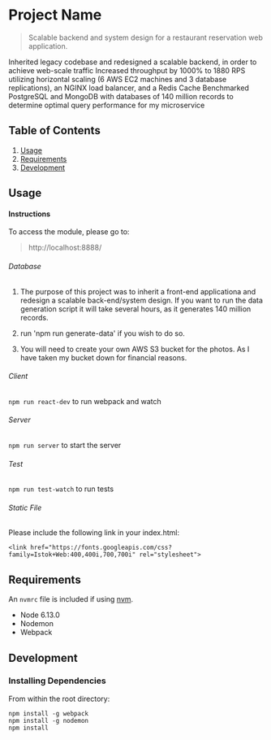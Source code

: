 # Project Name

> Scalable backend and system design for a restaurant reservation web application.  

Inherited legacy codebase and redesigned a scalable backend, in order to achieve web-scale traffic
Increased throughput by 1000% to 1880 RPS utilizing horizontal scaling (6 AWS EC2 machines and 3 database replications), an NGINX load balancer, and a Redis Cache
Benchmarked PostgreSQL and MongoDB with databases of 140 million records to determine optimal query performance for my microservice


## Table of Contents

1. [Usage](#Usage)
1. [Requirements](#requirements)
1. [Development](#development)

## Usage

#### Instructions

To access the module, please go to:

> http://localhost:8888/

###### Database

1) The purpose of this project was to inherit a front-end applicationa and redesign a scalable back-end/system design.  If you want to run the data generation script it will take several hours, as it generates 140 million records.

2) run 'npm run generate-data' if you wish to do so.

3) You will need to create your own AWS S3 bucket for the photos.  As I have taken my bucket down for financial reasons.

###### Client
`npm run react-dev` to run webpack and watch

###### Server
`npm run server` to start the server

###### Test
`npm run test-watch` to run tests

###### Static File

Please include the following link in your index.html:

```
<link href="https://fonts.googleapis.com/css?family=Istok+Web:400,400i,700,700i" rel="stylesheet">
```

## Requirements

An `nvmrc` file is included if using [nvm](https://github.com/creationix/nvm).

- Node 6.13.0
- Nodemon
- Webpack

## Development

### Installing Dependencies

From within the root directory:

```
npm install -g webpack
npm install -g nodemon
npm install
```

